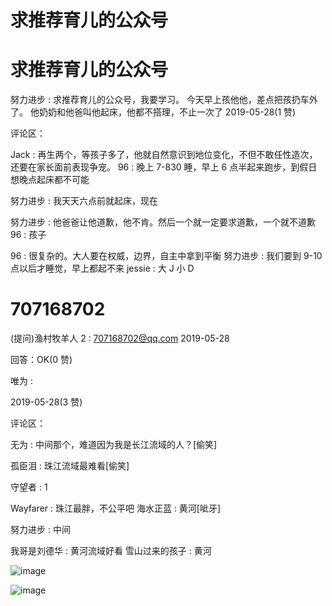 # 求推荐育儿的公众号

# 求推荐育儿的公众号

努力进步 : 求推荐育儿的公众号，我要学习。 今天早上孩他他，差点把孩扔车外了。 他奶奶和他爸叫他起床，他都不搭理，不止一次了 2019-05-28(1 赞)

评论区：

Jack : 再生两个，等孩子多了，他就自然意识到地位变化，不但不敢任性造次，还要在家长面前表现争宠。 96 : 晚上 7-830 睡，早上 6 点半起来跑步，到假日想晚点起床都不可能

努力进步 : 我天天六点前就起床，现在

努力进步 : 他爸爸让他道歉，他不肯。然后一个就一定要求道歉，一个就不道歉 96 : 孩子

96 : 很复杂的。大人要在权威，边界，自主中拿到平衡 努力进步 : 我们要到 9-10 点以后才睡觉，早上都起不来 jessie : 大 J 小 D

# 707168702

(提问)渔村牧羊人 2 : 707168702@qq.com 2019-05-28

回答：OK(0 赞)

唯为 :

2019-05-28(3 赞)

评论区：

无为 : 中间那个，难道因为我是长江流域的人？[偷笑]

孤臣泪 : 珠江流域最难看[偷笑]

守望者 : 1

Wayfarer : 珠江最胖，不公平吧 海水正蓝 : 黄河[呲牙]

努力进步 : 中间

我哥是刘德华 : 黄河流域好看 雪山过来的孩子 : 黄河

![image](img/Image_142.png)

![image](img/Image_143.png)